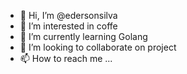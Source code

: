- 👋 Hi, I’m @edersonsilva
- 👀 I’m interested in coffe
- 🌱 I’m currently learning Golang
- 💞️ I’m looking to collaborate on project
- 📫 How to reach me ...

<!---
edersonsilvadev/edersonsilvadev is a ✨ special ✨ repository because its `README.md` (this file) appears on your GitHub profile.
You can click the Preview link to take a look at your changes.
--->

